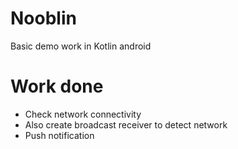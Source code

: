 # Nooblin
Basic demo work in Kotlin android

# Work done
* Check network connectivity
* Also create broadcast receiver to detect network
* Push notification

